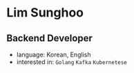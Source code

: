 # Lim Sunghoo

## Backend Developer

- language: Korean, English
- interested in: `Golang` `Kafka` `Kubernetese`

